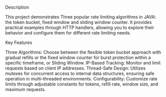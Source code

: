 Description

This project demonstrates Three popular rate limiting algorithms in JAVA: the token bucket, fixed window and sliding window counter. It provides practical examples through HTTP handlers, allowing you to explore their behavior and configure them for different rate limiting needs.

Key Features

Three Algorithms: Choose between the flexible token bucket approach with gradual refills or the fixed window counter for burst protection within a specific timeframe, or Sliding Window.
IP-Based Tracking: Monitor and limit requests based on client IP addresses.
Thread-Safe Design: Utilizes mutexes for concurrent access to internal data structures, ensuring safe operation in multi-threaded environments.
Configurability: Customize rate limits through adjustable constants for tokens, refill rate, window size, and maximum requests.